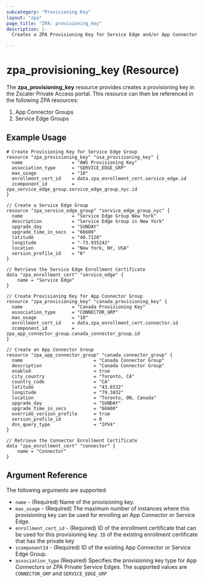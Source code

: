 ```yaml
---
subcategory: "Provisioning Key"
layout: "zpa"
page_title: "ZPA: provisioning_key"
description: |-
  Creates a ZPA Provisioning Key for Service Edge and/or App Connector Groups.

---
```


# zpa_provisioning_key (Resource)

The **zpa_provisioning_key** resource provides creates a provisioning key in the Zscaler Private Access portal. This resource can then be referenced in the following ZPA resources:

1. App Connector Groups
2. Service Edge Groups

## Example Usage

```hcl
# Create Provisioning Key for Service Edge Group
resource "zpa_provisioning_key" "usa_provisioning_key" {
  name                  = "AWS Provisioning Key"
  association_type      = "SERVICE_EDGE_GRP"
  max_usage             = "10"
  enrollment_cert_id    = data.zpa_enrollment_cert.service_edge.id
  zcomponent_id         = zpa_service_edge_group.service_edge_group_nyc.id
}

// Create a Service Edge Group
resource "zpa_service_edge_group" "service_edge_group_nyc" {
  name                  = "Service Edge Group New York"
  description           = "Service Edge Group in New York"
  upgrade_day           = "SUNDAY"
  upgrade_time_in_secs  = "66600"
  latitude              = "40.7128"
  longitude             = "-73.935242"
  location              = "New York, NY, USA"
  version_profile_id    = "0"
}

// Retrieve the Service Edge Enrollment Certificate
data "zpa_enrollment_cert" "service_edge" {
    name = "Service Edge"
}
```

```hcl
// Create Provisioning Key for App Connector Group
resource "zpa_provisioning_key" "canada_provisioning_key" {
  name                  = "Canada Provisioning Key"
  association_type      = "CONNECTOR_GRP"
  max_usage             = "10"
  enrollment_cert_id    = data.zpa_enrollment_cert.connector.id
  zcomponent_id         = zpa_app_connector_group.canada_connector_group.id
}

// Create an App Connector Group
resource "zpa_app_connector_group" "canada_connector_group" {
  name                          = "Canada Connector Group"
  description                   = "Canada Connector Group"
  enabled                       = true
  city_country                  = "Toronto, CA"
  country_code                  = "CA"
  latitude                      = "43.6532"
  longitude                     = "79.3832"
  location                      = "Toronto, ON, Canada"
  upgrade_day                   = "SUNDAY"
  upgrade_time_in_secs          = "66600"
  override_version_profile      = true
  version_profile_id            = 0
  dns_query_type                = "IPV4"
}

// Retrieve the Connector Enrollment Certificate
data "zpa_enrollment_cert" "connector" {
    name = "Connector"
}
```

## Argument Reference

The following arguments are supported:

* `name` - (Required) Name of the provisioning key.
* `max_usage` - (Required) The maximum number of instances where this provisioning key can be used for enrolling an App Connector or Service Edge.
* `enrollment_cert_id` - (Required) ID of the enrollment certificate that can be used for this provisioning key. `ID` of the existing enrollment certificate that has the private key
* `zcomponentId` - (Required) ID of the existing App Connector or Service Edge Group.
* `association_type` (Required) Specifies the provisioning key type for App Connectors or ZPA Private Service Edges. The supported values are `CONNECTOR_GRP` and `SERVICE_EDGE_GRP`
